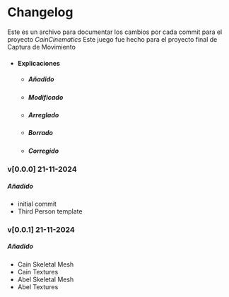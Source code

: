 # Changelog

Este es un archivo para documentar los cambios por cada commit para el proyecto *CainCinematics*
Este juego fue hecho para el proyecto final de Captura de Movimiento

- #### Explicaciones
    - ##### Añadido
    - ##### Modificado
    - ##### Arreglado
    - ##### Borrado
    - ##### Corregido

### v[0.0.0] 21-11-2024 
##### Añadido
- initial commit
- Third Person template

### v[0.0.1] 21-11-2024
##### Añadido
- Cain Skeletal Mesh
- Cain Textures
- Abel Skeletal Mesh
- Abel Textures
